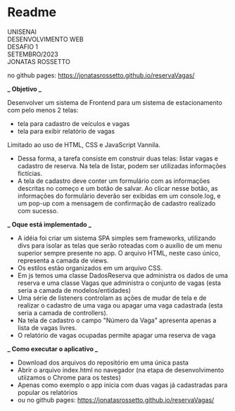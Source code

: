 # Readme

UNISENAI <br>
DESENVOLVIMENTO WEB <br>
DESAFIO 1 <br>
SETEMBRO/2023 <br>
JONATAS ROSSETTO

no github pages: https://jonatasrossetto.github.io/reservaVagas/

**_ Objetivo _** <br>

Desenvolver um sistema de Frontend para um sistema de estacionamento com pelo menos 2 telas:

- tela para cadastro de veículos e vagas
- tela para exibir relatório de vagas

Limitado ao uso de HTML, CSS e JavaScript Vannila.

- Dessa forma, a tarefa consiste em construir duas telas: listar vagas e cadastro de reserva. Na tela de listar, podem ser utilizadas informações fictícias.
- A tela de cadastro deve conter um formulário com as informações descritas no começo e um botão de salvar. Ao clicar nesse botão, as informações do formulário deverão ser exibidas em um console.log, e um pop-up com a mensagem de confirmação de cadastro realizado com sucesso.

**_ Oque está implementado _** <br>

- A idéia foi criar um sistema SPA simples sem frameworks, utilizando divs para isolar as telas que serão roteadas com o auxílio de um menu superior sempre presente no app. O arquivo HTML, neste caso único, representa a camada de views.
- Os estilos estão organizados em um arquivo CSS.
- Em js temos uma classe DadosReserva que administra os dados de uma reserva e uma classe Vagas que administra o conjunto de vagas (esta seria a camada de modelos/entidades)
- Uma série de listeners controlam as ações de mudar de tela e de realizar o cadastro de uma vaga ou apagar uma vaga cadastrada (esta seria a camada de controllers).
- Na tela de cadastro o campo "Número da Vaga" apresenta apenas a lista de vagas livres.
- O relatório de vagas ocupadas permite apagar uma reserva de vaga

**_ Como executar o aplicativo _** <br>

- Download dos arquivos do repositório em uma única pasta
- Abrir o arquivo index.html no navegador (na etapa de desenvolvimento utiizamos o Chrome para os testes)
- Apenas como exemplo o app inicia com duas vagas já cadastradas para popular os relatórios
- ou no github pages: https://jonatasrossetto.github.io/reservaVagas/
